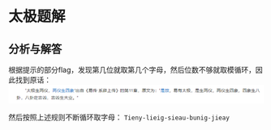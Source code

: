 # 太极题解
## 分析与解答
根据提示的部分flag，发现第几位就取第几个字母，然后位数不够就取模循环，因此找到原话：
![alt text](images/image1.png)

然后按照上述规则不断循环取字母：
```Tieny-lieig-sieau-bunig-jieay```